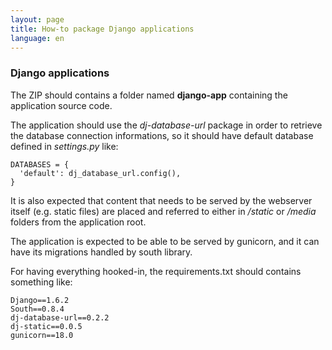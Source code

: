 ```yaml
---
layout: page
title: How-to package Django applications
language: en
---
```


### Django applications

The ZIP should contains a folder named **django-app** containing the application source code.

The application should use the *dj-database-url* package in order to retrieve the database connection informations, so it should have default database defined in *settings.py* like:

```
DATABASES = {
  'default': dj_database_url.config(),
}
```

It is also expected that content that needs to be served by the webserver itself (e.g. static files) are placed and referred to either in */static* or */media*
folders from the application root.

The application is expected to be able to be served by gunicorn, and it can have its migrations handled by south library.

For having everything hooked-in, the requirements.txt should contains something like:

```
Django==1.6.2
South==0.8.4
dj-database-url==0.2.2
dj-static==0.0.5
gunicorn==18.0
```
